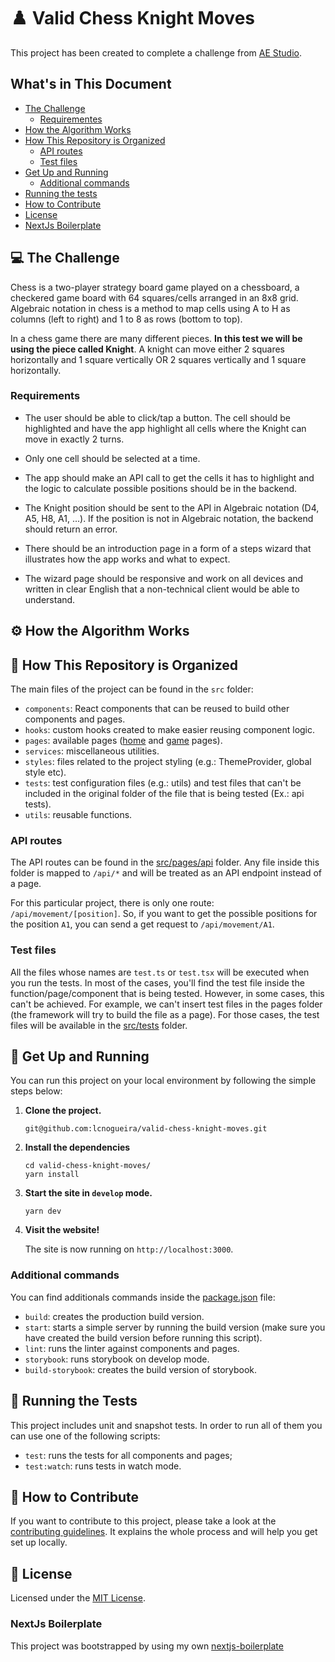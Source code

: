# :chess_pawn: Valid Chess Knight Moves

This project has been created to complete a challenge from [AE Studio](https://ae.studio/).

## What's in This Document
- [The Challenge](#computer-the-challenge)
  - [Requirementes](#requirements)
- [How the Algorithm Works](#gear-how-the-algorithm-works)
- [How This Repository is Organized](#file_folder-how-this-repository-is-organized)
  - [API routes](#api-routes)
  - [Test files](#test-files)
- [Get Up and Running](#rocket-get-up-and-running)
  - [Additional commands](#additional-commands)
- [Running the tests](#test_tube-running-the-tests)
- [How to Contribute](#handshake-how-to-contribute)
- [License](#memo-license)
- [NextJs Boilerplate](#nextjs-boilerplate)

## :computer: The Challenge
Chess is a two-player strategy board game played on a chessboard, a checkered game board with 64 squares/cells arranged in an 8x8 grid. Algebraic notation in chess is a method to map cells using A to H as columns (left to right) and 1 to 8 as rows (bottom to top).

In a chess game there are many different pieces. **In this test we will be using the piece called Knight**. A knight can move either 2 squares horizontally and 1 square vertically OR 2 squares vertically
and 1 square horizontally.

### Requirements

- The user should be able to click/tap a button. The cell should be highlighted and have the app highlight all cells where the Knight can move in exactly 2 turns.

- Only one cell should be selected at a time.

- The app should make an API call to get the cells it has to highlight and the logic to calculate possible positions should be in the backend.

- The Knight position should be sent to the API in Algebraic notation (D4, A5, H8, A1, ...). If the position is not in Algebraic notation, the backend should return an error.

- There should be an introduction page in a form of a steps wizard that illustrates how the app works and what to expect.

- The wizard page should be responsive and work on all devices and written in clear English that a non-technical client would be able to understand.

## :gear: How the Algorithm Works

## :file_folder: How This Repository is Organized

The main files of the project can be found in the `src` folder:
- `components`: React components that can be reused to build other components and pages.
- `hooks`: custom hooks created to make easier reusing component logic.
- `pages`: available pages ([home](src/pages/index.tsx) and [game](src/pages/game.tsx) pages).
- `services`: miscellaneous utilities.
- `styles`: files related to the project styling (e.g.: ThemeProvider, global style etc).
- `tests`: test configuration files (e.g.: utils) and test files that can't be included in the original folder of the file that is being tested (Ex.: api tests).
- `utils`: reusable functions.

### API routes
The API routes can be found in the [src/pages/api](src/pages/api) folder. Any file inside this folder is mapped to `/api/*` and will be treated as an API endpoint instead of a page.

For this particular project, there is only one route: `/api/movement/[position]`. So, if you want to get the possible positions for the position `A1`, you can send a get request to `/api/movement/A1`.


### Test files
All the files whose names are `test.ts` or `test.tsx` will be executed when you run the tests. In most of the cases, you'll find the test file inside the function/page/component that is being tested. However, in some cases, this can't be achieved. For example, we can't insert test files in the pages folder (the framework will try to build the file as a page). For those cases, the test files will be available in the [src/tests](src/tests) folder.

## :rocket: Get Up and Running
You can run this project on your local environment by following the simple steps below:

1. **Clone the project.**
    ```shell
    git@github.com:lcnogueira/valid-chess-knight-moves.git
    ```
2. **Install the dependencies**
    ```shell
    cd valid-chess-knight-moves/
    yarn install
    ```

3. **Start the site in `develop` mode.**
    ```shell
    yarn dev
    ```

4. **Visit the website!**

    The site is now running on `http://localhost:3000`.

### Additional commands
You can find additionals commands inside the [package.json](package.json) file:

- `build`: creates the production build version.
- `start`: starts a simple server by running the build version (make sure you have created the build version before running this script).
- `lint`: runs the linter against components and pages.
- `storybook`: runs storybook on develop mode.
- `build-storybook`: creates the build version of storybook.


## :test_tube: Running the Tests
This project includes unit and snapshot tests. In order to run all of them you can use one of the following scripts:
- `test`: runs the tests for all components and pages;
- `test:watch`: runs tests in watch mode.


## :handshake: How to Contribute
If you want to contribute to this project, please take a look at the [contributing guidelines](CONTRIBUTING.md). It explains the whole process and will help you get set up locally.

## :memo: License

Licensed under the [MIT License](LICENSE).

### NextJs Boilerplate

This project was bootstrapped by using my own [nextjs-boilerplate](https://github.com/lcnogueira/nextjs-boilerplate)
